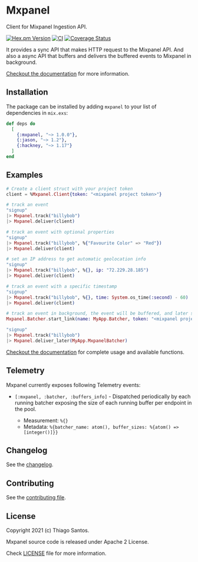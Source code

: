 # Mxpanel

<!-- MDOC !-->

Client for Mixpanel Ingestion API.

[![Hex.pm Version](http://img.shields.io/hexpm/v/mxpanel.svg?style=flat)](https://hex.pm/packages/mxpanel)
[![CI](https://github.com/thiamsantos/mxpanel/workflows/CI/badge.svg?branch=main)](https://github.com/thiamsantos/mxpanel/actions?query=branch%3Amain)
[![Coverage Status](https://coveralls.io/repos/github/thiamsantos/mxpanel/badge.svg?branch=main)](https://coveralls.io/github/thiamsantos/mxpanel?branch=main)

It provides a sync API that makes HTTP request to the Mixpanel API. And also a
async API that buffers and delivers the buffered events to Mixpanel in background.

[Checkout the documentation](https://hexdocs.pm/mxpanel) for more information.

## Installation

The package can be installed by adding `mxpanel` to your list of dependencies in `mix.exs`:

```elixir
def deps do
  [
    {:mxpanel, "~> 1.0.0"},
    {:jason, "~> 1.2"},
    {:hackney, "~> 1.17"}
  ]
end
```

## Examples

```elixir
# Create a client struct with your project token
client = %Mxpanel.Client{token: "<mixpanel project token>"}

# track an event
"signup"
|> Mxpanel.track("billybob")
|> Mxpanel.deliver(client)

# track an event with optional properties
"signup"
|> Mxpanel.track("billybob", %{"Favourite Color" => "Red"})
|> Mxpanel.deliver(client)

# set an IP address to get automatic geolocation info
"signup"
|> Mxpanel.track("billybob", %{}, ip: "72.229.28.185")
|> Mxpanel.deliver(client)

# track an event with a specific timestamp
"signup"
|> Mxpanel.track("billybob", %{}, time: System.os_time(:second) - 60)
|> Mxpanel.deliver(client)

# track an event in background, the event will be buffered, and later sent in batches
Mxpanel.Batcher.start_link(name: MyApp.Batcher, token: "<mixpanel project token>")

"signup"
|> Mxpanel.track("billybob")
|> Mxpanel.deliver_later(MyApp.MxpanelBatcher)

```

[Checkout the documentation](https://hexdocs.pm/mxpanel) for complete usage and available functions.

## Telemetry

Mxpanel currently exposes following Telemetry events:

  * `[:mxpanel, :batcher, :buffers_info]` - Dispatched periodically by each
  running batcher exposing the size of each running buffer per endpoint in the pool.

    * Measurement: `%{}`
    * Metadata: `%{batcher_name: atom(), buffer_sizes: %{atom() => [integer()]}}`

## Changelog

See the [changelog](CHANGELOG.md).

<!-- MDOC !-->

## Contributing

See the [contributing file](CONTRIBUTING.md).


## License

Copyright 2021 (c) Thiago Santos.

Mxpanel source code is released under Apache 2 License.

Check [LICENSE](https://github.com/thiamsantos/mxpanel/blob/main/LICENSE) file for more information.
